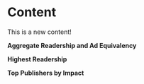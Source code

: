# Content

This is a new content!



**Aggregate Readership and Ad Equivalency** 

**Highest Readership** 

**Top Publishers by Impact** 

